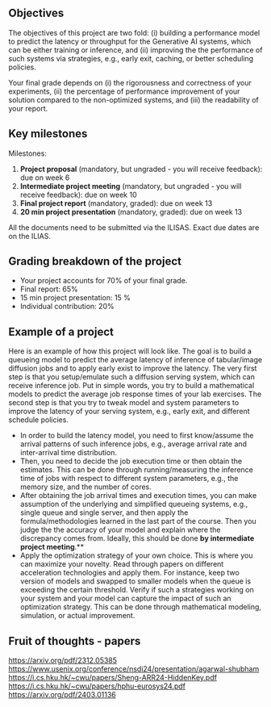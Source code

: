 

## Objectives

The objectives of this project are two fold: (i) building a performance model to predict the latency or throughput for the Generative AI systems, which can be either training or inference, and (ii) improving the the performance of such systems via strategies, e.g., early exit, caching, or better scheduling policies. 



 Your final grade depends on (i) the rigorousness and correctness of your experiments, (ii) the percentage of performance improvement of your solution compared to the non-optimized systems, and  (iii) the readability of your report.



## Key milestones

Milestones:

1. **Project proposal** (mandatory, but ungraded - you will receive feedback): due on week 6
2. **Intermediate project meeting** (mandatory, but ungraded - you will receive feedback): due on week 10
3. **Final project report** (mandatory, graded): due on week 13
4. **20 min project presentation** (mandatory, graded): due on week 13

All the documents need to be submitted via the ILISAS. Exact due dates are on the ILIAS.

## Grading breakdown of the project
- Your project accounts for 70% of your final grade.
- Final report: 65%
- 15 min project presentation: 15 %
- Individual contribution: 20%

## Example of a project

Here is an example of how this project will look like. The goal is to build a queueing model to predict the average latency of inference of tabular/image diffusion jobs and to apply early exist to improve the latency. The very first step is that you setup/emulate such a diffusion serving system, which can receive inference job. Put in simple words, you try to build a mathematical models to predict the average job response times of your lab exercises. The second step is that you try to tweak model and system parameters to improve the latency of your serving system, e.g., early exit, and different schedule policies. 
-  In order to build the latency model, you need to first know/assume the arrival patterns of such inference jobs, e.g., average arrival rate and inter-arrival time distribution. 
-  Then, you need to decide the job execution time or then obtain the estimates. This can be done through running/measuring the inference time of jobs with respect to different system parameters, e.g., the memory size, and the number of cores.  
-   After obtaining the job arrival times and execution times, you can make assumption of the underlying and simplified queueing systems, e.g., single queue and single server, and then apply the formula/methodologies learned in the last part of the course. Then you judge the the accuracy of your model and explain where the discrepancy comes from. Ideally, this should be done **by intermediate project meeting**.**
-  Apply the optimization strategy of your own choice. This is where you can maximize your novelty. Read through papers on different acceleration technologies and apply them. For instance, keep two version of models and swapped to smaller models when the queue is exceeding the certain threshold. Verify if such a strategies working on your system and your model can capture the impact of such an optimization strategy. This can be done through mathematical modeling, simulation, or actual improvement.

 
## Fruit of thoughts - papers

https://arxiv.org/pdf/2312.05385
https://www.usenix.org/conference/nsdi24/presentation/agarwal-shubham
https://i.cs.hku.hk/~cwu/papers/Sheng-ARR24-HiddenKey.pdf
https://i.cs.hku.hk/~cwu/papers/hphu-eurosys24.pdf
https://arxiv.org/pdf/2403.01136

